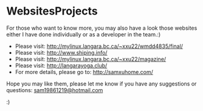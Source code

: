 # WebsitesProjects
For those who want to know more, you may also have a look those websites either I have done individually or as a developer in the team.:)

- Please visit: http://mylinux.langara.bc.ca/~xxu22/wmdd4835/final/
- Please visit: http://www.shiping.info/
- Please visit: http://mylinux.langara.bc.ca/~xxu22/magazine/
- Please visit: http://langarayoga.club/
- For more details, please go to: http://samxuhome.com/

Hope you may like them, please let me know if you have any suggestions or questions: sam19861219@hotmail.com 

:)
